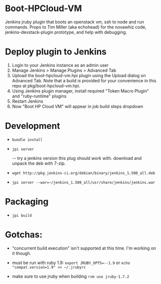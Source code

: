 Boot-HPCloud-VM
===============

Jenkins jruby plugin that boots an openstack vm, ssh to node and run commands. Props to Tim Miller (aka echohead) for the novawhiz code, jenkins-devstack-plugin prototype, and help with debugging.

# Deploy plugin to Jenkins

1. Login to your Jenkins instance as an admin user
2. Manage Jenkins > Manage Plugins > Advanced Tab
3. Upload the boot-hpcloud-vm.hpi plugin using the Upload dialog on Advanced Tab. Note that a build is provided for your convenience in this repo at pkg/boot-hpcloud-vm.hpi.
4. Using Jenkins plugin manager, install required "Token Macro Plugin" and "ruby-runtime" plugins
5. Restart Jenkins
6. Now "Boot HP Cloud VM" will appear in job build steps dropdown


# Development

* `bundle install`

* `jpi server`

   -- try a jenkins version this plug should work with. download and unpack the deb with 7-zip.

* `wget http://pkg.jenkins-ci.org/debian/binary/jenkins_1.500_all.deb`

* `jpi server --war=~/jenkins_1.500_all/usr/share/jenkins/jenkins.war`


# Packaging

* `jpi build`


# Gotchas:

* "concurrent build execution" isn't supported at this time. I'm working on it though.

* must be run with ruby 1.9: `export JRUBY_OPTS=--1.9` or `echo "compat.version=1.9" >> ~/.jrubyrc`

* make sure to use jruby when building
  `rvm use jruby-1.7.2`


